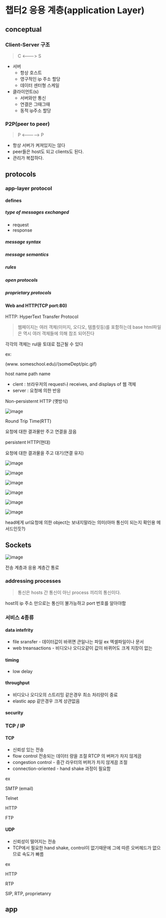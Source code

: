 # 챕터2 응용 계층(application Layer)

## conceptual

### Client-Server 구조

> C <---> S

* 서버
  * 항상 호스트
  * 영구적인 ip 주소 할당
  * 데이터 센터형 스케일
* 클라이언트(s)
  * 서버와만 통신
  * 연결은 그때그때
  * 동적 ip주소 할당

### P2P(peer to peer)

> P <-----> P

* 항상 서버가 켜져있지는 않다
* peer들은 host도 되고 clients도 된다.
* 관리가 복잡하다.



## protocols

### app-layer protocol

#### defines

##### type of messages exchanged

* request
* response

##### message syntax



##### message semantics



##### rules



##### open protocols



##### proprietary protocols



#### Web and HTTP(TCP port:80)

HTTP: HyperText Transfer Protocol 

> 웹페이지는 여러 객체(이미지, 오디오, 템플릿등)를 포함하는데 base html파일은 역시 여러 객체들에 의해 참조 되어진다

각각의 객체는 rul을 토대로 접근될 수 있다

ex:

(www. someschool.edu)/(someDept/pic.gif)

host name								path name

* clent : 브라우저의 request나 receives, and displays of  웹 객체
* server : 요청에 의한 반응



Non-persisternt HTTP (옛방식)

![image](.\Chapter2_application_layer.asset\RTT)

Round Trip Time(RTT)

요청에 대한 결과물만 주고 연결을 끉음

persistent HTTP(현대)

요청에 대한 결과물을 주고 대기(연결 유지) 



![image](.\Chapter2_application_layer.asset\http_request_message)

![image](.\Chapter2_application_layer.asset\http_request_message_format)



![image](.\Chapter2_application_layer.asset\http_response_message)

![image](.\Chapter2_application_layer.asset\http_status)







![image](.\Chapter2_application_layer.asset\uploading_form_input)

![image](.\Chapter2_application_layer.asset\http_method_types)

head에게 url요청에 의한 object는 보내지말라는 의미(아마 통신이 되는지 확인용 메서드인듯?)



## Sockets

![image](.\Chapter1_Roadmap\sockets)

전송 계층과 응용 계층간 통로

### addressing processes

>통신은 hosts 간 통신이 아닌 process 끼리의 통신이다.

host의 ip 주소 만으로는 통신이 불가능하고 port 번호를 알아야함



### 서비스 4종류

#### data intefrity

* file sransfer - 데이터값이 바뀌면 큰일나는 파일 ex 엑셀파일이나 문서
* web treansactions - 비디오나 오디오같이 값이 바뀌어도 크게 지장이 없는

#### timing

* low delay

#### throughput

* 비디오나 오디오의 스트리밍 같은경우 최소 처리량이 중료
* elastic app 같은경우 크게 상관없음

#### security 



### TCP / IP

#### TCP

* 신뢰성 있는 전송
* flow control 전송되는 데이터 량을 조절 RTCP 의 버퍼가 차지 않게끔
* congestion control - 중간 라우터의 버퍼가 차지 않게끔 조절
* connection-oriented - hand shake 과정이 필요함

ex

SMTP (email)

Telnet

HTTP

FTP



#### UDP

* 신뢰성이 떨어지는 전송
* TCP에서 필요한 hand shake, control이 없기때문에 그에 따른 오버헤드가 없으므로 속도가 빠름

ex

HTTP

RTP

SIP, RTP, proprietanry

## app 



